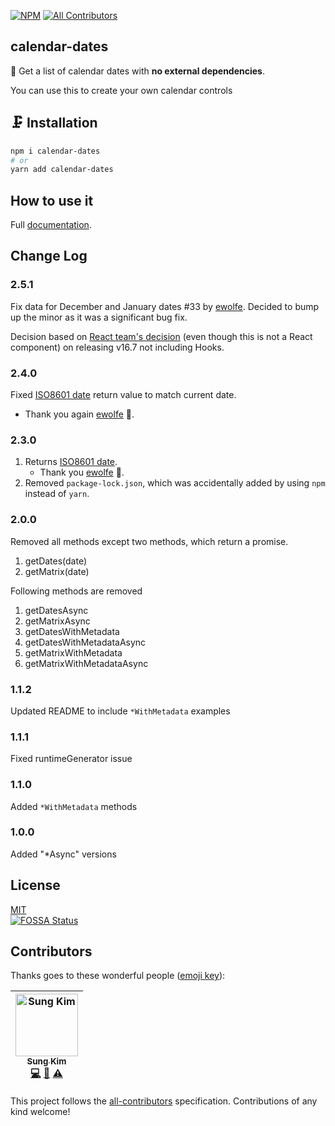 [![NPM](https://nodei.co/npm/calendar-dates.png?downloads=true&downloadRank=true&stars=true)](https://nodei.co/npm/calendar-dates/)
[![All Contributors](https://img.shields.io/badge/all_contributors-1-orange.svg?style=flat-square)](#contributors)

## calendar-dates

📆 Get a list of calendar dates with **no external dependencies**.

You can use this to create your own calendar controls

## 🗜️ Installation

```bash
npm i calendar-dates
# or
yarn add calendar-dates
```

## How to use it

Full [documentation](https://dance2die.github.io/calendar-dates/).

## Change Log

### 2.5.1
Fix data for December and January dates #33 by [ewolfe](https://github.com/ewolfe).
Decided to bump up the minor as it was a significant bug fix.

Decision based on [React team's decision](https://reactjs.org/blog/2018/12/19/react-v-16-7.html#why-is-this-bugfix-a-minor-instead-of-a-patch) (even though this is not a React component) on releasing v16.7 not including Hooks.

### 2.4.0  
Fixed [ISO8601 date](https://github.com/dance2die/calendar-dates/pull/21) return value to match current date.  
* Thank you again [ewolfe](https://github.com/ewolfe) 👊.

### 2.3.0
1. Returns [ISO8601 date](https://github.com/dance2die/calendar-dates/pull/19).  
    * Thank you [ewolfe](https://github.com/ewolfe) 🙌.
1. Removed `package-lock.json`, which was accidentally added by using `npm` instead of `yarn`.

### 2.0.0
Removed all methods except two methods, which return a promise.

1.  getDates(date)
1.  getMatrix(date)

Following methods are removed

1.  getDatesAsync
1.  getMatrixAsync
1.  getDatesWithMetadata
1.  getDatesWithMetadataAsync
1.  getMatrixWithMetadata
1.  getMatrixWithMetadataAsync

### 1.1.2  
Updated README to include `*WithMetadata` examples

### 1.1.1  
Fixed runtimeGenerator issue

### 1.1.0  
Added `*WithMetadata` methods

### 1.0.0
Added "\*Async" versions

## License

[MIT](https://github.com/dance2die/calendar-dates/blob/master/LICENSE)  
[![FOSSA Status](https://app.fossa.io/api/projects/git%2Bgithub.com%2Fdance2die%2Fcalendar-dates.svg?type=large)](https://app.fossa.io/projects/git%2Bgithub.com%2Fdance2die%2Fcalendar-dates?ref=badge_large)

## Contributors

Thanks goes to these wonderful people ([emoji key](https://github.com/all-contributors/all-contributors#emoji-key)):

<!-- ALL-CONTRIBUTORS-LIST:START - Do not remove or modify this section -->
<!-- prettier-ignore -->
| [<img src="https://avatars1.githubusercontent.com/u/8465237?v=4" width="100px;" alt="Sung Kim"/><br /><sub><b>Sung Kim</b></sub>](https://twitter.com/dance2die)<br />[💻](https://github.com/dance2die/calendar-dates/commits?author=dance2die "Code") [🎨](#design-dance2die "Design") [⚠️](https://github.com/dance2die/calendar-dates/commits?author=dance2die "Tests") |
| :---: |
<!-- ALL-CONTRIBUTORS-LIST:END -->

This project follows the [all-contributors](https://github.com/all-contributors/all-contributors) specification. Contributions of any kind welcome!